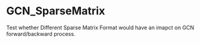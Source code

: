 # GCN_SparseMatrix
Test whether Different Sparse Matrix Format would have an imapct on GCN forward/backward process.
